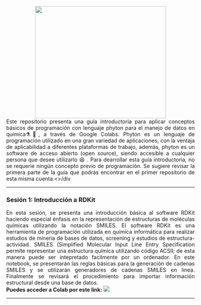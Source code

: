 <div align="center"><img src='https://github.com/wavallejol/ColabChem3/blob/main/GA3.png' width = "350" height = "300" /> </a></div> 

<div align="justify">Este repositorio presenta una guía introductoria para aplicar conceptos básicos de programación con lenguaje phyton para el manejo de datos en química⚗🧪, a través de Google Colabs. Phyton es un lenguaje de programación utilizado en una gran variedad de aplicaciones, con la ventaja de aplicabilidad a diferentes plataformas de trabajo, además, phyton es un software de acceso abierto (open source), siendo accesible a cualquier persona que desee utilizarlo 😆 . Para dearrollar esta guía introductoria, no se requerie ningún concepto previo de programación. Se sugiere revisar la primera parte de la guía que podrás encontrar en el primer repositorio de esta misma cuenta.<>/div
   <hr size="4" width="100%" color="red"> 

<div <p><H3><b>Sesión 1: Introducción a RDKit</b></div> 
 <div align="justify">En esta sesión, se presenta una introducción básica al software RDKit haciendo especial énfasis en la representación de estructuras de moléculas químicas utilizando la notación SMILES. El software RDKit es una herramienta de programación utilizada en química informática para realizar estudios de mineria de bases de datos, screening y estudios de estructura-actividad. SMILES (Simplified Molecular Input Line Entry Specification permite representar una estructura química utilizando código ACSII; de esta manera puede ser intepretado facilmente por un ordenador. En este notebook, se presentarán las reglas básicas para la generación de cadenas SMILES y se utilizarán generadores de cadenas SMILES en linea. Finalmente se revisará el procedimiento para importar información estructural desde una base de datos.</div>
 <div <H4><b> Puedes acceder a Colab por este link: </b> <a href="https://colab.research.google.com/github/wavallejol/ColabChem3/blob/main/Sesi%C3%B3n1_RDKit_intro.ipynb"> <img src='https://colab.research.google.com/assets/colab-badge.svg' /> </a></div>
  <hr size="4" width="100%" color="red"> 
